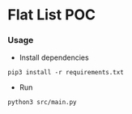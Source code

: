 # Flat List POC

### Usage

* Install dependencies
```shell
pip3 install -r requirements.txt
```

* Run
```shell
python3 src/main.py
```